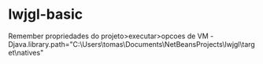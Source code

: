 lwjgl-basic
===========

Remember propriedades do projeto>executar>opcoes de VM
-Djava.library.path="C:\Users\tomas\Documents\NetBeansProjects\lwjgl\target\natives" 
